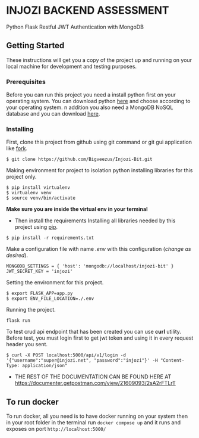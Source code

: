 # INJOZI BACKEND ASSESSMENT

Python Flask Restful JWT Authentication with MongoDB

## Getting Started

These instructions will get you a copy of the project up and running on your local machine for development
and testing purposes.

### Prerequisites

Before you can run this project you need a install python first on your operating system.
You can download python [here](https://www.python.org/downloads/) and choose according to your operating system.
n addition you also need a MongoDB NoSQL database and you can download
[here](https://www.mongodb.com/download-center/community).

### Installing

First, clone this project from github using git command or git gui application like [fork](https://git-fork.com/).

```
$ git clone https://github.com/Bigveezus/Injozi-Bit.git
```

Making environment for project to isolation python installing libraries for this project only.

```
$ pip install virtualenv
$ virtualenv venv
$ source venv/bin/activate
```

**Make sure you are inside the virtual env in your terminal**

- Then install the requirements
  Installing all libraries needed by this project using [pip](https://pypi.org/project/pip/).

```
$ pip install -r requirements.txt
```

Make a configuration file with name _.env_ with this configuration (_change as desired_).

```
MONGODB_SETTINGS = { 'host': 'mongodb://localhost/injozi-bit' }
JWT_SECRET_KEY = 'injozi'
```

Setting the environment for this project.

```
$ export FLASK_APP=app.py
$ export ENV_FILE_LOCATION=./.env
```

Running the project.

```
flask run
```

To test crud api endpoint that has been created you can use **curl** utility. Before test, you must login
first to get jwt token and using it in every request header you sent.

```
$ curl -X POST localhost:5000/api/v1/login -d '{"username":"super@injozi.net", "password":"injozi"}' -H "Content-Type: application/json"
```

- THE REST OF THE DOCUMENTATION CAN BE FOUND HERE AT https://documenter.getpostman.com/view/21609093/2sA2rFTLrT

## To run docker

To run docker, all you need is to have docker running on your system then in your root folder in the terminal run `docker compose up` and it runs and exposes on port `http://localhost:5000/`
